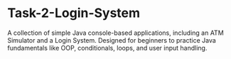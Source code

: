 # Task-2-Login-System
A collection of simple Java console-based applications, including an ATM Simulator and a Login System. Designed for beginners to practice Java fundamentals like OOP, conditionals, loops, and user input handling.
